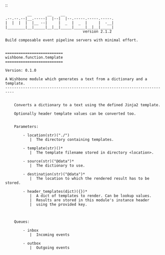 ::

              __       __    __
    .--.--.--|__.-----|  |--|  |--.-----.-----.-----.
    |  |  |  |  |__ --|     |  _  |  _  |     |  -__|
    |________|__|_____|__|__|_____|_____|__|__|_____|
                                       version 2.1.2

    Build composable event pipeline servers with minimal effort.


    ==========================
    wishbone.function.template
    ==========================

    Version: 0.1.0

    A Wishbone module which generates a text from a dictionary and a template.
    --------------------------------------------------------------------------


        Converts a dictionary to a text using the defined Jinja2 template.

        Optionally header template values can be converted too.


        Parameters:

            - location(str)("./")
               |  The directory containing templates.

            - template(str)()*
               |  The template filename stored in directory <location>.

            - source(str)("@data")*
               |  The dictionary to use.

            - destination(str)("@data")*
               |  The location to which the rendered result has to be stored.

            - header_templates(dict)({})*
               |  A dict of templates to render. Can be lookup values.
               |  Results are stored in this module's instance header
               |  using the provided key.



        Queues:

            - inbox
               |  Incoming events

            - outbox
               |  Outgoing events


